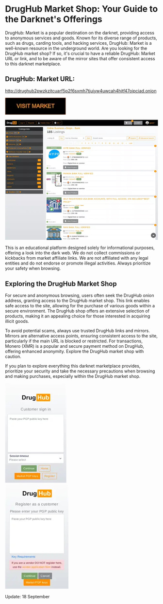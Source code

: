 # DrugHub Market Shop: Your Guide to the Darknet's Offerings

DrugHub: Market is a popular destination on the darknet, providing access to anonymous services and goods. Known for its diverse range of products, such as drugs, carding tools, and hacking services, DrugHub: Market is a well-known resource in the underground world. Are you looking for the DrugHub market shop? If so, it's crucial to have a reliable DrugHub: Market URL or link, and to be aware of the mirror sites that offer consistent access to this darknet marketplace.

## DrugHub: Market URL:

http://drughub2pwzkzjtcuarf5p2f6sxmh7tjuiyw4uwcah4hjtf47oipciad.onion

[<img src="/settings/side.webp" width="200">](http://drughub2pwzkzjtcuarf5p2f6sxmh7tjuiyw4uwcah4hjtf47oipciad.onion)


<a href="http://drughub2pwzkzjtcuarf5p2f6sxmh7tjuiyw4uwcah4hjtf47oipciad.onion"><img src="/settings/sheet.webp" alt="image" style="max-width: 100%;"><a>

This is an educational platform designed solely for informational purposes, offering a look into the dark web. We do not collect commissions or kickbacks from market affiliate links. We are not affiliated with any legal entities and do not endorse or promote illegal activities. Always prioritize your safety when browsing.

## Exploring the DrugHub Market Shop

For secure and anonymous browsing, users often seek the DrugHub onion address, granting access to the DrugHub market shop. This link enables safe access to the site, allowing for the purchase of various goods within a secure environment. The DrugHub shop offers an extensive selection of products, making it an appealing choice for those interested in acquiring illicit goods.

To avoid potential scams, always use trusted DrugHub links and mirrors. Mirrors are alternative access points, ensuring consistent access to the site, particularly if the main URL is blocked or restricted. For transactions, Monero (XMR) is a popular and secure payment method on DrugHub, offering enhanced anonymity. Explore the DrugHub market shop with caution.

If you plan to explore everything this darknet marketplace provides, prioritize your security and take the necessary precautions when browsing and making purchases, especially within the DrugHub market shop.


<a href="http://drughub2pwzkzjtcuarf5p2f6sxmh7tjuiyw4uwcah4hjtf47oipciad.onion"><img src="/settings/raster.webp" alt="image" style="max-width: 100%;"><a>  
<a href="http://drughub2pwzkzjtcuarf5p2f6sxmh7tjuiyw4uwcah4hjtf47oipciad.onion"><img src="/settings/thin.webp" alt="image" style="max-width: 100%;"><a>



















Update:  18 September